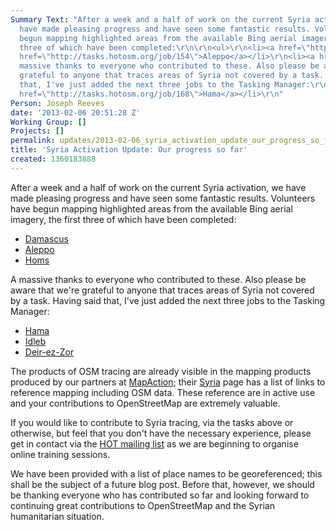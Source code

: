 ```yaml
---
Summary Text: "After a week and a half of work on the current Syria activation, we
  have made pleasing progress and have seen some fantastic results. Volunteers have
  begun mapping highlighted areas from the available Bing aerial imagery, the first
  three of which have been completed:\r\n\r\n<ul>\r\n<li><a href=\"http://tasks.hotosm.org/job/153\">Damascus</a></li>\r\n<li><a
  href=\"http://tasks.hotosm.org/job/154\">Aleppo</a></li>\r\n<li><a href=\"http://tasks.hotosm.org/job/155\">Homs</a></li>\r\n</ul>\r\n\r\nA
  massive thanks to everyone who contributed to these. Also please be aware that we're
  grateful to anyone that traces areas of Syria not covered by a task. Having said
  that, I've just added the next three jobs to the Tasking Manager:\r\n\r\n<ul>\r\n<li><a
  href=\"http://tasks.hotosm.org/job/168\">Hama</a></li>\r\n"
Person: Joseph Reeves
date: '2013-02-06 20:51:28 Z'
Working Group: []
Projects: []
permalink: updates/2013-02-06_syria_activation_update_our_progress_so_far
title: 'Syria Activation Update: Our progress so far'
created: 1360183888
---
```

After a week and a half of work on the current Syria activation, we have made pleasing progress and have seen some fantastic results. Volunteers have begun mapping highlighted areas from the available Bing aerial imagery, the first three of which have been completed:

<ul>
<li><a href="http://tasks.hotosm.org/job/153">Damascus</a></li>
<li><a href="http://tasks.hotosm.org/job/154">Aleppo</a></li>
<li><a href="http://tasks.hotosm.org/job/155">Homs</a></li>
</ul>

A massive thanks to everyone who contributed to these. Also please be aware that we're grateful to anyone that traces areas of Syria not covered by a task. Having said that, I've just added the next three jobs to the Tasking Manager:

<ul>
<li><a href="http://tasks.hotosm.org/job/168">Hama</a></li>
<li><a href="http://tasks.hotosm.org/job/169">Idleb</a></li>
<li><a href="http://tasks.hotosm.org/job/170">Deir-ez-Zor</a></li>
</ul>

The products of OSM tracing are already visible in the mapping products produced by our partners at <a href="http://www.mapaction.org">MapAction</a>; their <a href="http://www.mapaction.org/syria">Syria</a> page has a list of links to reference mapping including OSM data. These reference are in active use and your contributions to OpenStreetMap are extremely valuable.

If you would like to contribute to Syria tracing, via the tasks above or otherwise, but feel that you don't have the necessary experience, please get in contact via the <a href="http://lists.openstreetmap.org/listinfo/hot">HOT mailing list</a> as we are beginning to organise online training sessions. 

We have been provided with a list of place names to be georeferenced; this shall be the subject of a future blog post. Before that, however, we should be thanking everyone who has contributed so far and looking forward to continuing great contributions to OpenStreetMap and the Syrian humanitarian situation.
